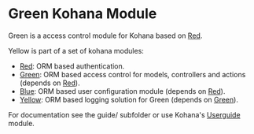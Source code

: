 # Green Kohana Module

Green is a access control  module for Kohana based on [Red](https://github.com/Phrax1337/kohana-red).

Yellow is part of a set of kohana modules:
* [Red](https://github.com/Phrax1337/kohana-red): ORM based authentication.
* [Green](https://github.com/Phrax1337/kohana-green): ORM based access control for models, controllers and actions (depends on [Red](https://github.com/Phrax1337/kohana-red)).
* [Blue](https://github.com/Phrax1337/kohana-blue): ORM based user configuration module (depends on [Red](https://github.com/Phrax1337/kohana-red)).
* [Yellow](https://github.com/Phrax1337/kohana-yellow): ORM based logging solution for Green (depends on [Green](https://github.com/Phrax1337/kohana-green)).

For documentation see the guide/ subfolder or use Kohana's [Userguide](https://github.com/kohana/userguide) module.